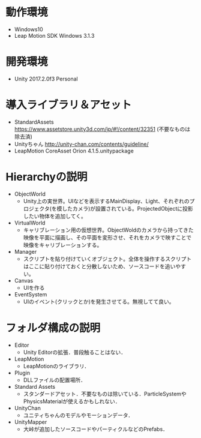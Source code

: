 # 動作環境
- Windows10
- Leap Motion SDK Windows 3.1.3

# 開発環境
- Unity 2017.2.0f3 Personal

# 導入ライブラリ＆アセット
- StandardAssets https://www.assetstore.unity3d.com/jp/#!/content/32351 (不要なものは除去済)
- Unityちゃん http://unity-chan.com/contents/guideline/
- LeapMotion CoreAsset Orion 4.1.5.unitypackage

# Hierarchyの説明
- ObjectWorld
	- Unity上の実世界。UIなどを表示するMainDisplay、Light、それぞれのプロジェクタ(を模したカメラ)が設置されている。ProjectedObjectに投影したい物体を追加してく。
- VirtualWorld
	- キャリブレーション用の仮想世界。ObjectWoldのカメラから持ってきた映像を平面に描画し、その平面を変形させ、それをカメラで映すことで映像をキャリブレーションする。
- Manager
	- スクリプトを貼り付けていくオブジェクト。全体を操作するスクリプトはここに貼り付けておくと分散しないため、ソースコードを追いやすい。
- Canvas
	- UIを作る
- EventSystem
	- UIのイベント(クリックとか)を発生させてる。無視してて良い。

# フォルダ構成の説明
- Editor
	- Unity Editorの拡張．普段触ることはない．
- LeapMotion
	- LeapMotionのライブラリ．
- Plugin
	- DLLファイルの配置場所．
- Standard Assets
	- スタンダードアセット．不要なものは除いている．ParticleSystemやPhysicsMaterialが使えるかもしれない．
- UnityChan
	- ユニティちゃんのモデルやモーションデータ．
- UnityMapper
	- 大峠が追加したソースコードやパーティクルなどのPrefabs．
